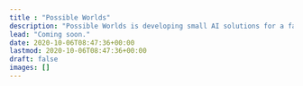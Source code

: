 ```yaml
---
title : "Possible Worlds"
description: "Possible Worlds is developing small AI solutions for a fairer society."
lead: "Coming soon."
date: 2020-10-06T08:47:36+00:00
lastmod: 2020-10-06T08:47:36+00:00
draft: false
images: []
---
```

